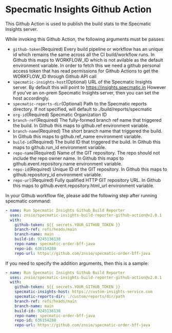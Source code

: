 # Specmatic Insights Github Action
This Github Action is used to publish the build stats to the Specmatic Insights server.

While invoking this Github Action, the following arguments must be passes:

- `github-token`(Required) Every build pipeline or workflow has an unique id which remains the same across all the CI build/workflow runs. In Github this maps to WORKFLOW_ID which is not avilable as the default environment variable. In order to fetch this we need a github personal access token that has read permissions for Github Actions to get the WORKFLOW_ID through Github API call
- `specmatic-insights-host`(Optional) URL of the Specmatic Insights server. By default this will point to https://insights.specmatic.in However if you've an on-prem Specmatic Insights server, then you can set the host accordingly.
- `specmatic-reports-dir`(Optional) Path to the Specmatic reports directory. If not specified, will default to ./build/reports/specmatic
- `org-id`(Required) Specmatic Organization ID
- `branch-ref`(Required) The fully-formed branch ref name that triggered the build. In Github this maps to github.ref environment variable.
- `branch-name`(Required) The short branch name that triggered the build. In Github this maps to github.ref_name environment variable.
- `build-id`(Required) The build ID that triggered the build. In Github this maps to github.run_id environment variable.
- `repo-name`(Required) Name of the GIT repository. The repo should not include the repo owner name. In Github this maps to github.event.repository.name environment variable.
- `repo-id`(Required) Unique ID of the GIT repository. In Github this maps to github.repository_id environment variable.
- `repo-url`(Required) Fully qualified HTTP GIT repository URL. In Github this maps to github.event.repository.html_url environment variable.

In your Github workflow file, please add the following step after running specmatic command:

```yaml
- name: Run Specmatic Insights Github Build Reporter
  uses: znsio/specmatic-insights-build-reporter-github-action@v2.0.1
  with:
    github-token: ${{ secrets.YOUR_GITHUB_TOKEN }}
    branch-ref: refs/heads/main
    branch-name: main
    build-id: 9245136138
    repo-name: specmatic-order-bff-java
    repo-id: 636154288
    repo-url: https://github.com/znsio/specmatic-order-bff-java
```

If you need to specify the addition arguments, then this is a sample:

```yaml
- name: Run Specmatic Insights Github Build Reporter
  uses: znsio/specmatic-insights-build-reporter-github-action@v2.0.1
  with:
    github-token: ${{ secrets.YOUR_GITHUB_TOKEN }}
    specmatic-insights-host: https://custom-insights-service.com
    specmatic-reports-dir: ./custom/reports/dir/path
    branch-ref: refs/heads/main
    branch-name: main
    build-id: 9245136138
    repo-name: specmatic-order-bff-java
    repo-id: 636154288
    repo-url: https://github.com/znsio/specmatic-order-bff-java
```
